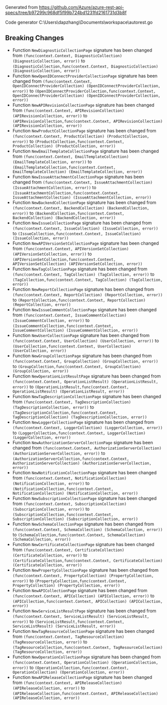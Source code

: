 
Generated from https://github.com/Azure/azure-rest-api-specs/tree/b97299c968df5f99b724bd1231fd2161731d3b8f

Code generator C:\Users\dapzhang\Documents\workspace\autorest.go

## Breaking Changes

- Function `NewDiagnosticCollectionPage` signature has been changed from `(func(context.Context, DiagnosticCollection) (DiagnosticCollection, error))` to `(DiagnosticCollection,func(context.Context, DiagnosticCollection) (DiagnosticCollection, error))`
- Function `NewOpenIDConnectProviderCollectionPage` signature has been changed from `(func(context.Context, OpenIDConnectProviderCollection) (OpenIDConnectProviderCollection, error))` to `(OpenIDConnectProviderCollection,func(context.Context, OpenIDConnectProviderCollection) (OpenIDConnectProviderCollection, error))`
- Function `NewAPIRevisionCollectionPage` signature has been changed from `(func(context.Context, APIRevisionCollection) (APIRevisionCollection, error))` to `(APIRevisionCollection,func(context.Context, APIRevisionCollection) (APIRevisionCollection, error))`
- Function `NewProductCollectionPage` signature has been changed from `(func(context.Context, ProductCollection) (ProductCollection, error))` to `(ProductCollection,func(context.Context, ProductCollection) (ProductCollection, error))`
- Function `NewEmailTemplateCollectionPage` signature has been changed from `(func(context.Context, EmailTemplateCollection) (EmailTemplateCollection, error))` to `(EmailTemplateCollection,func(context.Context, EmailTemplateCollection) (EmailTemplateCollection, error))`
- Function `NewIssueAttachmentCollectionPage` signature has been changed from `(func(context.Context, IssueAttachmentCollection) (IssueAttachmentCollection, error))` to `(IssueAttachmentCollection,func(context.Context, IssueAttachmentCollection) (IssueAttachmentCollection, error))`
- Function `NewBackendCollectionPage` signature has been changed from `(func(context.Context, BackendCollection) (BackendCollection, error))` to `(BackendCollection,func(context.Context, BackendCollection) (BackendCollection, error))`
- Function `NewIssueCollectionPage` signature has been changed from `(func(context.Context, IssueCollection) (IssueCollection, error))` to `(IssueCollection,func(context.Context, IssueCollection) (IssueCollection, error))`
- Function `NewAPIVersionSetCollectionPage` signature has been changed from `(func(context.Context, APIVersionSetCollection) (APIVersionSetCollection, error))` to `(APIVersionSetCollection,func(context.Context, APIVersionSetCollection) (APIVersionSetCollection, error))`
- Function `NewTagCollectionPage` signature has been changed from `(func(context.Context, TagCollection) (TagCollection, error))` to `(TagCollection,func(context.Context, TagCollection) (TagCollection, error))`
- Function `NewReportCollectionPage` signature has been changed from `(func(context.Context, ReportCollection) (ReportCollection, error))` to `(ReportCollection,func(context.Context, ReportCollection) (ReportCollection, error))`
- Function `NewIssueCommentCollectionPage` signature has been changed from `(func(context.Context, IssueCommentCollection) (IssueCommentCollection, error))` to `(IssueCommentCollection,func(context.Context, IssueCommentCollection) (IssueCommentCollection, error))`
- Function `NewUserCollectionPage` signature has been changed from `(func(context.Context, UserCollection) (UserCollection, error))` to `(UserCollection,func(context.Context, UserCollection) (UserCollection, error))`
- Function `NewGroupCollectionPage` signature has been changed from `(func(context.Context, GroupCollection) (GroupCollection, error))` to `(GroupCollection,func(context.Context, GroupCollection) (GroupCollection, error))`
- Function `NewOperationListResultPage` signature has been changed from `(func(context.Context, OperationListResult) (OperationListResult, error))` to `(OperationListResult,func(context.Context, OperationListResult) (OperationListResult, error))`
- Function `NewTagDescriptionCollectionPage` signature has been changed from `(func(context.Context, TagDescriptionCollection) (TagDescriptionCollection, error))` to `(TagDescriptionCollection,func(context.Context, TagDescriptionCollection) (TagDescriptionCollection, error))`
- Function `NewLoggerCollectionPage` signature has been changed from `(func(context.Context, LoggerCollection) (LoggerCollection, error))` to `(LoggerCollection,func(context.Context, LoggerCollection) (LoggerCollection, error))`
- Function `NewAuthorizationServerCollectionPage` signature has been changed from `(func(context.Context, AuthorizationServerCollection) (AuthorizationServerCollection, error))` to `(AuthorizationServerCollection,func(context.Context, AuthorizationServerCollection) (AuthorizationServerCollection, error))`
- Function `NewNotificationCollectionPage` signature has been changed from `(func(context.Context, NotificationCollection) (NotificationCollection, error))` to `(NotificationCollection,func(context.Context, NotificationCollection) (NotificationCollection, error))`
- Function `NewSubscriptionCollectionPage` signature has been changed from `(func(context.Context, SubscriptionCollection) (SubscriptionCollection, error))` to `(SubscriptionCollection,func(context.Context, SubscriptionCollection) (SubscriptionCollection, error))`
- Function `NewSchemaCollectionPage` signature has been changed from `(func(context.Context, SchemaCollection) (SchemaCollection, error))` to `(SchemaCollection,func(context.Context, SchemaCollection) (SchemaCollection, error))`
- Function `NewCertificateCollectionPage` signature has been changed from `(func(context.Context, CertificateCollection) (CertificateCollection, error))` to `(CertificateCollection,func(context.Context, CertificateCollection) (CertificateCollection, error))`
- Function `NewPropertyCollectionPage` signature has been changed from `(func(context.Context, PropertyCollection) (PropertyCollection, error))` to `(PropertyCollection,func(context.Context, PropertyCollection) (PropertyCollection, error))`
- Function `NewAPICollectionPage` signature has been changed from `(func(context.Context, APICollection) (APICollection, error))` to `(APICollection,func(context.Context, APICollection) (APICollection, error))`
- Function `NewServiceListResultPage` signature has been changed from `(func(context.Context, ServiceListResult) (ServiceListResult, error))` to `(ServiceListResult,func(context.Context, ServiceListResult) (ServiceListResult, error))`
- Function `NewTagResourceCollectionPage` signature has been changed from `(func(context.Context, TagResourceCollection) (TagResourceCollection, error))` to `(TagResourceCollection,func(context.Context, TagResourceCollection) (TagResourceCollection, error))`
- Function `NewOperationCollectionPage` signature has been changed from `(func(context.Context, OperationCollection) (OperationCollection, error))` to `(OperationCollection,func(context.Context, OperationCollection) (OperationCollection, error))`
- Function `NewAPIReleaseCollectionPage` signature has been changed from `(func(context.Context, APIReleaseCollection) (APIReleaseCollection, error))` to `(APIReleaseCollection,func(context.Context, APIReleaseCollection) (APIReleaseCollection, error))`

